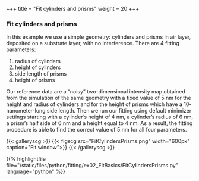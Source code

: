 +++
title = "Fit cylinders and prisms"
weight = 20
+++

### Fit cylinders and prisms

In this example we use a simple geometry: cylinders and prisms in air layer, deposited on a substrate layer, with no interference. There are 4 fitting parameters:

1. radius of cylinders
2. height of cylinders
3. side length of prisms
4. height of prisms

Our reference data are a “noisy” two-dimensional intensity map obtained from the simulation of the same geometry with a fixed value of $5$ nm for the height and radius of cylinders and for the height of prisms which have a $10$-nanometer-long side length. Then we run our fitting using default minimizer settings starting with a cylinder’s height of $4$ nm, a cylinder’s radius of $6$ nm, a prism’s half side of $6$ nm and a height equal to $4$ nm. As a result, the fitting procedure is able to find the correct value of $5$ nm for all four parameters.

{{< galleryscg >}}
{{< figscg src="FitCylindersPrisms.png" width="600px" caption="Fit window">}}
{{< /galleryscg >}}

{{% highlightfile file="/static/files/python/fitting/ex02_FitBasics/FitCylindersPrisms.py" language="python" %}}